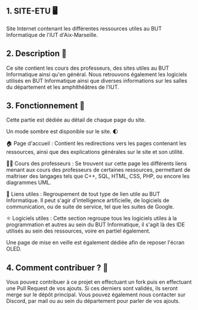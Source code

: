 ## 1. SITE-ETU 🖥️
Site Internet contenant les différentes ressources utiles au BUT Informatique de l'IUT d'Aix-Marseille. 

## 2. Description 📝
Ce site contient les cours des professeurs, des sites utiles au BUT Informatique ainsi qu'en général. Nous retrouvons 
également les logiciels utilisés en BUT Informatique ainsi que diverses informations sur les salles du département
et les amphithéâtres de l'IUT.

## 3. Fonctionnement 🔣
Cette partie est dédiée au détail de chaque page du site.

Un mode sombre est disponible sur le site. 🌓

🏠 Page d'accueil : Contient les redirections vers les pages contenant les ressources, ainsi que des explications générales sur le site et son utilité.

👨‍🏫 Cours des professeurs : Se trouvent sur cette page les différents liens menant aux cours des professeurs de certaines ressources, permettant de maîtriser des langages
tels que C++, SQL, HTML, CSS, PHP, ou encore les diagrammes UML.

📍 Liens utiles : Regroupement de tout type de lien utile au BUT Informatique. Il peut s'agir d'intelligence artificielle, de logiciels de communication, ou de suite de service,
tel que les suites de Google.

⚛️ Logiciels utiles : Cette section regroupe tous les logiciels utiles à la programmation et autres au sein du BUT Informatique, il s'agit là des IDE utilisés au sein des ressources, voire en partiel également.

Une page de mise en veille est également dédiée afin de reposer l'écran OLED.

## 4. Comment contribuer ? 🤝
Vous pouvez contribuer à ce projet en effectuant un fork puis en effectuant une Pull Request de vos ajouts.  Si ces 
derniers sont validés, ils seront merge sur le dépôt principal. Vous pouvez également nous contacter sur Discord, par 
mail ou au sein du département pour parler de vos ajouts.
